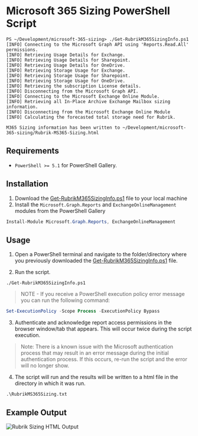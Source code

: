 # Microsoft 365 Sizing PowerShell Script


```
PS ~/Development/microsoft-365-sizing> ./Get-RubrikM365SizingInfo.ps1
[INFO] Connecting to the Microsoft Graph API using 'Reports.Read.All' permissions.
[INFO] Retrieving Usage Details for Exchange.
[INFO] Retrieving Usage Details for Sharepoint.                                                                           
[INFO] Retrieving Usage Details for OneDrive.                                                                             
[INFO] Retrieving Storage Usage for Exchange.                                                                             
[INFO] Retrieving Storage Usage for Sharepoint.                                                                           
[INFO] Retrieving Storage Usage for OneDrive.                                                                             
[INFO] Retrieving the subscription License details.                                                                       
[INFO] Disconnecting from the Microsoft Graph API.                                                                        
[INFO] Connecting to the Microsoft Exchange Online Module.                                                                
[INFO] Retrieving all In-Place Archive Exchange Mailbox sizing information.                                                                                                                                                            
[INFO] Disconnecting from the Microsoft Exchange Online Module
[INFO] Calculating the forecasted total storage need for Rubrik.     

M365 Sizing information has been written to ~/Development/microsoft-365-sizing/Rubrik-MS365-Sizing.html   
```

## Requirements

* `PowerShell >= 5.1` for PowerShell Gallery.



## Installation

1. Download the [Get-RubrikM365SizingInfo.ps1](https://github.com/rubrikinc/microsoft-365-sizing/blob/main/Get-RubrikM365SizingInfo.ps1) file to your local machine
2. Install the `Microsoft.Graph.Reports` and `ExchangeOnlineManagement` modules from the PowerShell Gallery

```powershell
Install-Module Microsoft.Graph.Reports, ExchangeOnlineManagement
```

## Usage

1. Open a PowerShell terminal and navigate to the folder/directory where you previously downloaded the [Get-RubrikM365SizingInfo.ps1](https://github.com/rubrikinc/microsoft-365-sizing/blob/main/Get-RubrikM365SizingInfo.ps1) file.

2. Run the script.

```
./Get-RubrikM365SizingInfo.ps1
```

> NOTE - If you receive a PowerShell execution policy error message you can run the following command:

```powershell
Set-ExecutionPolicy -Scope Process -ExecutionPolicy Bypass
```

3. Authenticate and acknowledge report access permissions in the browser window/tab that appears. This will occur twice during the script execution.

> Note: There is a known issue with the Microsoft authentication process that may result in an error message during the initial authentication process. If this occurs, re-run the script and the error will no longer show.

4. The script will run and the results will be written to a html file in the directory in which it was run.

```
.\RubrikMS365Sizing.txt
```

## Example Output

![Rubrik Sizing HTML Output](https://user-images.githubusercontent.com/8610203/135927453-14334d14-886b-4000-b749-93934d341bd9.png)

